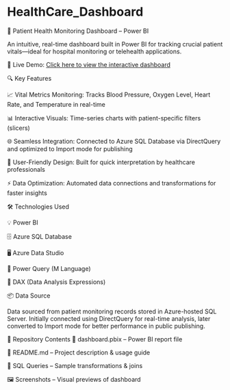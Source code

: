 # HealthCare_Dashboard
🏥 Patient Health Monitoring Dashboard – Power BI

An intuitive, real-time dashboard built in Power BI for tracking crucial patient vitals—ideal for hospital monitoring or telehealth applications.

🔗 Live Demo:
[Click here to view the interactive dashboard](https://app.powerbi.com/view?r=eyJrIjoiMDNlZmNkOGItMzMyYi00MDU4LThiZDItNTYxODJiNGZmMzdmIiwidCI6IjgwOGNjODNlLWE1NDYtNDdlNy1hMDNmLTczYTFlYmJhMjRmMyIsImMiOjEwfQ%3D%3D)

🔍 Key Features

📈 Vital Metrics Monitoring: Tracks Blood Pressure, Oxygen Level, Heart Rate, and Temperature in real-time

📊 Interactive Visuals: Time-series charts with patient-specific filters (slicers)

🌐 Seamless Integration: Connected to Azure SQL Database via DirectQuery and optimized to Import mode for publishing

🧠 User-Friendly Design: Built for quick interpretation by healthcare professionals

⚡ Data Optimization: Automated data connections and transformations for faster insights

🛠️ Technologies Used

💡 Power BI

🗄️ Azure SQL Database

🖥️ Azure Data Studio

🔄 Power Query (M Language)

📐 DAX (Data Analysis Expressions)

📦 Data Source

Data sourced from patient monitoring records stored in Azure-hosted SQL Server. Initially connected using DirectQuery for real-time analysis, later converted to Import mode for better performance in public publishing.

📁 Repository Contents
📄 dashboard.pbix – Power BI report file

📜 README.md – Project description & usage guide

📝 SQL Queries – Sample transformations & joins

🖼️ Screenshots – Visual previews of dashboard
